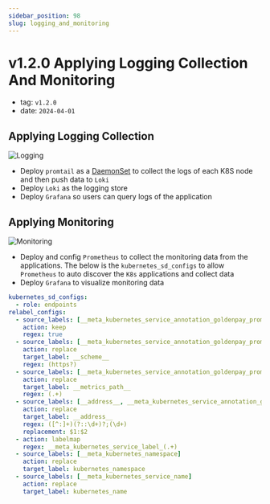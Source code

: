 ```yaml
---
sidebar_position: 98
slug: logging_and_monitoring
---
```


# v1.2.0 Applying Logging Collection And Monitoring

- tag: `v1.2.0`
- date: `2024-04-01`

## Applying Logging Collection
![Logging](/img/architecture/logging.png)
- Deploy `promtail` as a [DaemonSet](https://kubernetes.io/docs/concepts/workloads/controllers/daemonset/)
to collect the logs of each K8S node and then push data to `Loki`
- Deploy `Loki` as the logging store
- Deploy `Grafana` so users can query logs of the application

## Applying Monitoring
![Monitoring](/img/architecture/monitoring.png)
- Deploy and config `Prometheus` to collect the monitoring data from the applications. 
The below is the `kubernetes_sd_configs` to allow `Prometheus` to auto discover the `K8s` applications
and collect data
- Deploy `Grafana` to visualize monitoring data
```yaml
kubernetes_sd_configs:
  - role: endpoints
relabel_configs:
  - source_labels: [__meta_kubernetes_service_annotation_goldenpay_prometheus_scrape]
    action: keep
    regex: true
  - source_labels: [__meta_kubernetes_service_annotation_goldenpay_prometheus_scheme]
    action: replace
    target_label: __scheme__
    regex: (https?)
  - source_labels: [__meta_kubernetes_service_annotation_goldenpay_prometheus_path]
    action: replace
    target_label: __metrics_path__
    regex: (.+)
  - source_labels: [__address__, __meta_kubernetes_service_annotation_goldenpay_prometheus_port]
    action: replace
    target_label: __address__
    regex: ([^:]+)(?::\d+)?;(\d+)
    replacement: $1:$2
  - action: labelmap
    regex: __meta_kubernetes_service_label_(.+)
  - source_labels: [__meta_kubernetes_namespace]
    action: replace
    target_label: kubernetes_namespace
  - source_labels: [__meta_kubernetes_service_name]
    action: replace
    target_label: kubernetes_name
```
